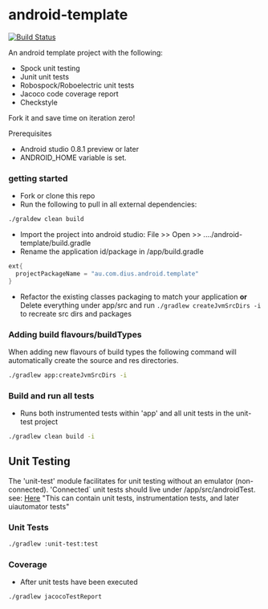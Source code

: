 android-template
================
[![Build Status](https://travis-ci.org/DiUS/android-template.png?branch=master)](https://travis-ci.org/DiUS/android-template)


An android template project with the following:

- Spock unit testing
- Junit unit tests
- Robospock/Roboelectric unit tests
- Jacoco code coverage report
- Checkstyle

Fork it and save time on iteration zero! 

Prerequisites
- Android studio  0.8.1 preview or later
- ANDROID_HOME variable is set.

### getting started
- Fork or clone this repo
- Run the following to pull in all external dependencies:

```bash
./graldew clean build
```

- Import the project into android studio: File >> Open >> ..../android-template/build.gradle
- Rename the application id/package in /app/build.gradle

```groovy
ext{
  projectPackageName = "au.com.dius.android.template"
}

```

- Refactor the existing classes packaging to match your application 
__or__
Delete everything under app/src and run `./gradlew createJvmSrcDirs -i` to recreate src dirs and packages

### Adding build flavours/buildTypes
When adding new flavours of build types the following command will automatically create the source and
res directories.

```bash
./gradlew app:createJvmSrcDirs -i
```

### Build and run all tests 
- Runs both instrumented tests within 'app' and all unit tests in the unit-test project
```bash
./gradlew clean build -i
```

## Unit Testing
The 'unit-test' module facilitates for unit testing without an emulator (non-connected). 'Connected` 
unit tests should live under <root>/app/src/androidTest.
see: [Here](http://tools.android.com/tech-docs/new-build-system/user-guide)
"This can contain unit tests, instrumentation tests, and later uiautomator tests"

### Unit Tests 
```bash
./gradlew :unit-test:test

```

### Coverage 
- After unit tests have been executed
```bash
./gradlew jacocoTestReport

```

